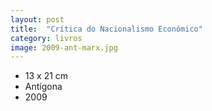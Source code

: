 ```yaml
---
layout: post
title:  "Crítica do Nacionalismo Económico"
category: livros
image: 2009-ant-marx.jpg
---
```


- 13 x 21 cm
- Antígona
- 2009

